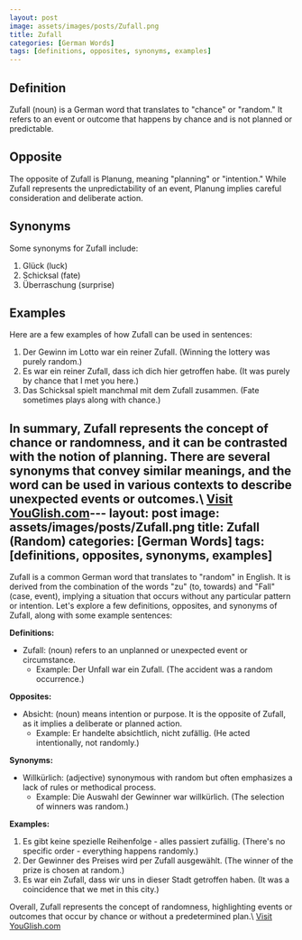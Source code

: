 ```yaml
---
layout: post
image: assets/images/posts/Zufall.png
title: Zufall
categories: [German Words]
tags: [definitions, opposites, synonyms, examples]
---
```


## Definition
Zufall (noun) is a German word that translates to "chance" or "random." It refers to an event or outcome that happens by chance and is not planned or predictable.

## Opposite
The opposite of Zufall is Planung, meaning "planning" or "intention." While Zufall represents the unpredictability of an event, Planung implies careful consideration and deliberate action.

## Synonyms
Some synonyms for Zufall include:

1. Glück (luck)
2. Schicksal (fate)
3. Überraschung (surprise)

## Examples
Here are a few examples of how Zufall can be used in sentences:

1. Der Gewinn im Lotto war ein reiner Zufall. (Winning the lottery was purely random.)
2. Es war ein reiner Zufall, dass ich dich hier getroffen habe. (It was purely by chance that I met you here.)
3. Das Schicksal spielt manchmal mit dem Zufall zusammen. (Fate sometimes plays along with chance.)

In summary, Zufall represents the concept of chance or randomness, and it can be contrasted with the notion of planning. There are several synonyms that convey similar meanings, and the word can be used in various contexts to describe unexpected events or outcomes.\ <a id="yg-widget-0" class="youglish-widget" data-query="Zufall" data-lang="german" data-components="8412" data-auto-start="0" data-bkg-color="theme_light" data-title="How%20to%20pronounce%20Zufall%20in%20German"  rel="nofollow" href="https://youglish.com">Visit YouGlish.com</a><script async src="https://youglish.com/public/emb/widget.js" charset="utf-8"></script>---
layout: post
image: assets/images/posts/Zufall.png
title: Zufall (Random)
categories: [German Words]
tags: [definitions, opposites, synonyms, examples]
---

Zufall is a common German word that translates to "random" in English. It is derived from the combination of the words "zu" (to, towards) and "Fall" (case, event), implying a situation that occurs without any particular pattern or intention. Let's explore a few definitions, opposites, and synonyms of Zufall, along with some example sentences:

**Definitions:**
- Zufall: (noun) refers to an unplanned or unexpected event or circumstance.
  - Example: Der Unfall war ein Zufall. (The accident was a random occurrence.)

**Opposites:**
- Absicht: (noun) means intention or purpose. It is the opposite of Zufall, as it implies a deliberate or planned action.
  - Example: Er handelte absichtlich, nicht zufällig. (He acted intentionally, not randomly.)

**Synonyms:**
- Willkürlich: (adjective) synonymous with random but often emphasizes a lack of rules or methodical process.
  - Example: Die Auswahl der Gewinner war willkürlich. (The selection of winners was random.)

**Examples:**
1. Es gibt keine spezielle Reihenfolge - alles passiert zufällig. (There's no specific order - everything happens randomly.)
2. Der Gewinner des Preises wird per Zufall ausgewählt. (The winner of the prize is chosen at random.)
3. Es war ein Zufall, dass wir uns in dieser Stadt getroffen haben. (It was a coincidence that we met in this city.)

Overall, Zufall represents the concept of randomness, highlighting events or outcomes that occur by chance or without a predetermined plan.\ <a id="yg-widget-0" class="youglish-widget" data-query="Zufall" data-lang="german" data-components="8412" data-auto-start="0" data-bkg-color="theme_light" data-title="How%20to%20pronounce%20Zufall%20in%20German"  rel="nofollow" href="https://youglish.com">Visit YouGlish.com</a><script async src="https://youglish.com/public/emb/widget.js" charset="utf-8"></script>